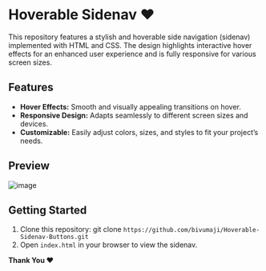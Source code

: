 # Hoverable Sidenav ❤️
This repository features a stylish and hoverable side navigation (sidenav) implemented with HTML and CSS. The design highlights interactive hover effects for an enhanced user experience and is fully responsive for various screen sizes.

## Features
- **Hover Effects:** Smooth and visually appealing transitions on hover.
- **Responsive Design:** Adapts seamlessly to different screen sizes and devices.
- **Customizable:** Easily adjust colors, sizes, and styles to fit your project’s needs.

## Preview
![image](https://github.com/user-attachments/assets/aec50a30-e60a-41f4-a61e-9eb00437b9c0)

## Getting Started
1. Clone this repository: git clone `https://github.com/bivumaji/Hoverable-Sidenav-Buttons.git`
2. Open `index.html` in your browser to view the sidenav.


**Thank You ❤️**
